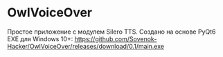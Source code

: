 # OwlVoiceOver
Простое приложение с модулем Silero TTS.
Создано на основе PyQt6
EXE для Windows 10+: https://github.com/Sovenok-Hacker/OwlVoiceOver/releases/download/0.1/main.exe
